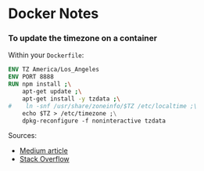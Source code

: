 # Docker Notes



### To update the timezone on a container

Within your `Dockerfile`:
```dockerfile
ENV TZ America/Los_Angeles
ENV PORT 8888
RUN npm install ;\
    apt-get update ;\
    apt-get install -y tzdata ;\
#    ln -snf /usr/share/zoneinfo/$TZ /etc/localtime ;\
    echo $TZ > /etc/timezone ;\
    dpkg-reconfigure -f noninteractive tzdata
```
Sources: 
* [Medium article](https://medium.com/@ibrahimgunduz34/be-careful-while-playing-docker-about-timezone-configuration-e7a2217e9b76)
* [Stack Overflow](https://unix.stackexchange.com/questions/140734/configure-localtime-dpkg-reconfigure-tzdata)